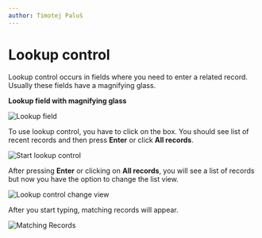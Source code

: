 ```yaml
---
author: Timotej Paluš
---
```


# Lookup control
Lookup control occurs in fields where you need to enter a related record. Usually these fields have a magnifying glass.

**Lookup field with magnifying glass**

![Lookup field](/.attachments/ModelDrivenAppUserGuide/lookupField.png)

To use lookup control, you have to click on the box. You should see list of recent records and then press **Enter** or click **All records**.

![Start lookup control](/.attachments/ModelDrivenAppUserGuide/startLookupControl.png)

After pressing **Enter** or clicking on **All records**, you will see a list of records but now you have the option to change the list view.

![Lookup control change view](/.attachments/ModelDrivenAppUserGuide/lookupControlChangeView.png)

After you start typing, matching records will appear.

![Matching Records](/.attachments/ModelDrivenAppUserGuide/matchingRecords.png)